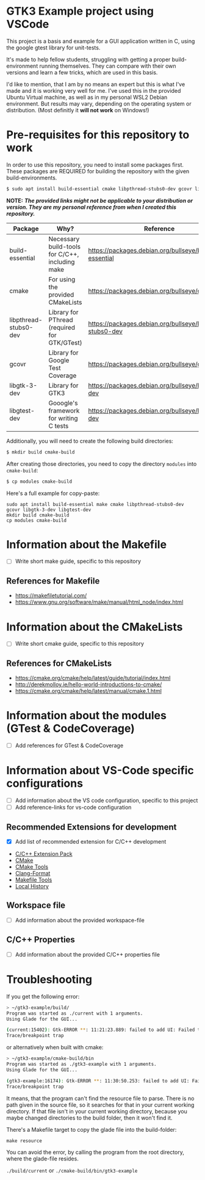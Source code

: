 # GTK3 Example project using VSCode

This project is a basis and example for a GUI application written in C, using the google gtest library for unit-tests.

It's made to help fellow students, struggling with getting a proper build-environment running themselves. 
They can compare with their own versions and learn a few tricks, which are used in this basis.

I'd like to mention, that I am by no means an expert but this is what I've made and it is working very well for me.
I've used this in the provided Ubuntu Virtual machine, as well as in my personal WSL2 Debian environment.
But results may vary, depending on the operating system or distribution.
(Most definitly it **will not work** on Windows!)

# Pre-requisites for this repository to work

In order to use this repository, you need to install some packages first.
These packages are REQUIRED for building the repository with the given build-environments.

```sh
$ sudo apt install build-essential cmake libpthread-stubs0-dev gcovr libgtk-3-dev libgtest-dev
```

**NOTE:** ___The provided links might not be applicable to your distribution or version. They are my personal reference from when I created this repository.___

| Package               | Why?                                            | Reference                                                  |
|-----------------------|-------------------------------------------------|------------------------------------------------------------|
| build-essential       | Necessary build-tools for C/C++, including make | https://packages.debian.org/bullseye/build-essential       |
| cmake                 | For using the provided CMakeLists               | https://packages.debian.org/bullseye/cmake                 |
| libpthread-stubs0-dev | Library for PThread (required for GTK/GTest)    | https://packages.debian.org/bullseye/libpthread-stubs0-dev |
| gcovr                 | Library for Google Test Coverage                | https://packages.debian.org/bullseye/gcovr                 |
| libgtk-3-dev          | Library for GTK3                                | https://packages.debian.org/bullseye/libgtk-3-dev          |
| libgtest-dev          | Gooogle's framework for writing C tests         | https://packages.debian.org/bullseye/libgtest-dev          |

Additionally, you will need to create the following build directories:

```sh
$ mkdir build cmake-build
```

After creating those directories, you need to copy the directory `modules` into `cmake-build`:

```sh
$ cp modules cmake-build
```

Here's a full example for copy-paste:

```
sudo apt install build-essential make cmake libpthread-stubs0-dev gcovr libgtk-3-dev libgtest-dev
mkdir build cmake-build
cp modules cmake-build
```

# Information about the Makefile

- [ ] Write short make guide, specific to this repository

## References for Makefile

- https://makefiletutorial.com/
- https://www.gnu.org/software/make/manual/html_node/index.html

# Information about the CMakeLists

- [ ] Write short cmake guide, specific to this repository

## References for CMakeLists

- https://cmake.org/cmake/help/latest/guide/tutorial/index.html
- http://derekmolloy.ie/hello-world-introductions-to-cmake/
- https://cmake.org/cmake/help/latest/manual/cmake.1.html

# Information about the modules (GTest & CodeCoverage)

- [ ] Add references for GTest & CodeCoverage 

# Information about VS-Code specific configurations

- [ ] Add information about the VS code configuration, specific to this project
- [ ] Add reference-links for vs-code configuration

## Recommended Extensions for development

- [x] Add list of recommended extension for C/C++ development

- [C/C++ Extension Pack](https://marketplace.visualstudio.com/items?itemName=ms-vscode.cpptools-extension-pack)
- [CMake](https://marketplace.visualstudio.com/items?itemName=twxs.cmake)
- [CMake Tools](https://marketplace.visualstudio.com/items?itemName=ms-vscode.cmake-tools)
- [Clang-Format](https://marketplace.visualstudio.com/items?itemName=xaver.clang-format)
- [Makefile Tools](https://marketplace.visualstudio.com/items?itemName=ms-vscode.makefile-tools)
- [Local History](https://marketplace.visualstudio.com/items?itemName=xyz.local-history)

## Workspace file

- [ ] Add information about the provided workspace-file

## C/C++ Properties

- [ ] Add information about the provided C/C++ properties file

# Troubleshooting

If you get the following error:

```bash
> ~/gtk3-example/build/
Program was started as ./current with 1 arguments.
Using Glade for the GUI...

(current:15402): Gtk-ERROR **: 11:21:23.889: failed to add UI: Failed to open file “glade-example.glade”: No such file or directory
Trace/breakpoint trap
```

or alternatively when built with cmake:

```bash
> ~/gtk3-example/cmake-build/bin
Program was started as ./gtk3-example with 1 arguments.
Using Glade for the GUI...

(gtk3-example:16174): Gtk-ERROR **: 11:30:50.253: failed to add UI: Failed to open file “glade-example.glade”: No such file or directory
Trace/breakpoint trap
```

It means, that the program can't find the resource file to parse. There is no path given in the source file, so it searches for that in your current working directory.
If that file isn't in your current working directory, because you maybe changed directories to the build folder, then it won't find it.

There's a Makefile target to copy the glade file into the build-folder:

`make resource`

You can avoid the error, by calling the program from the root directory, where the glade-file resides.

`./build/current`
or
`./cmake-build/bin/gtk3-example`